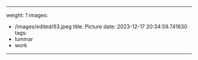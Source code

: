 
---
weight: 1
images:
- /images/edited/63.jpeg
title: Picture
date: 2023-12-17 20:34:59.741630
tags:
- luminar
- work
---